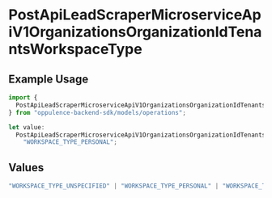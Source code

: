 # PostApiLeadScraperMicroserviceApiV1OrganizationsOrganizationIdTenantsWorkspaceType

## Example Usage

```typescript
import {
  PostApiLeadScraperMicroserviceApiV1OrganizationsOrganizationIdTenantsWorkspaceType,
} from "oppulence-backend-sdk/models/operations";

let value:
  PostApiLeadScraperMicroserviceApiV1OrganizationsOrganizationIdTenantsWorkspaceType =
    "WORKSPACE_TYPE_PERSONAL";
```

## Values

```typescript
"WORKSPACE_TYPE_UNSPECIFIED" | "WORKSPACE_TYPE_PERSONAL" | "WORKSPACE_TYPE_TEAM" | "WORKSPACE_TYPE_ENTERPRISE"
```